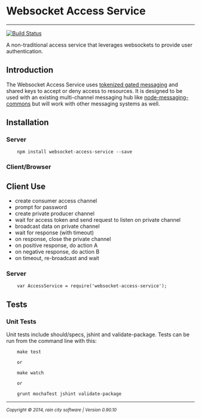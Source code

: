 # Websocket Access Service
- - -

[![Build Status](https://travis-ci.org/darrylwest/websocket-access-service.svg?branch=master)](https://travis-ci.org/darrylwest/websocket-access-service)

A non-traditional access service that leverages websockets to provide user authentication.

## Introduction

The Websocket Access Service uses [tokenized gated messaging](http://blog.raincitysoftware.com/) and shared keys to accept or deny access to resources.  It is designed to be used with an existing multi-channel messaging hub like [node-messaging-commons](https://github.com/darrylwest/node-messaging-commons) but will work with other messaging systems as well.

## Installation

### Server

~~~
	npm install websocket-access-service --save
~~~

### Client/Browser



## Client Use

- create consumer access channel
- prompt for password
- create private producer channel
- wait for access token and send request to listen on private channel
- broadcast data on private channel
- wait for response (with timeout)
- on response, close the private channel
- on positive response, do action A
- on negative response, do action B
- on timeout, re-broadcast and wait


### Server

~~~
	var AccessService = require('websocket-access-service');
~~~



## Tests

### Unit Tests
Unit tests include should/specs, jshint and validate-package.  Tests can be run from the command line with this:

~~~
    make test
    
    or

    make watch

    or

    grunt mochaTest jshint validate-package
~~~

- - -
<p><small><em>Copyright © 2014, rain city software | Version 0.90.10</em></small></p>
